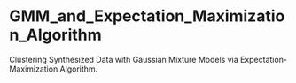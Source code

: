 # GMM_and_Expectation_Maximization_Algorithm
Clustering Synthesized Data with Gaussian Mixture Models via Expectation-Maximization Algorithm.
